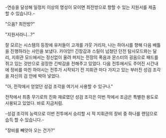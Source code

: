 -연승을 달성해 일정치 이상의 명성이 모이면 최전방으로 향할 수 있는 지원서를 제출 할 수 있습니다.- 

"으음? 최전방?" 

"지원서라니...?" 

잘 모르는 시스템의 등장에 유저들이 고개를 갸웃 거리자, 나는 하야시를 향해 다음 배틀을 진행하라는 사인을 보냈다. 
카아앙!! 
긴장감과 스릴이 넘쳤던 던전 탐사모드와는 달리, 지휘관 모드에서는 정신없이 울려 퍼지는 전장의 폭음과 몬스터의 굉음으로 패드를 쥐고 있는 것만으로 굉장한 긴박감을 전해주고 있었다. 
다음 전투에서도 주어진 시간내에 정비를 마친 하야시는 전투가 시작되기 전 지휘관 마다 가지고 있는 부러진 성검 조각을 자신의 검 안에 박아 넣었다. 

"아, 전작에서 얻었던 성검 조각을 여기서 사용할 수 있구나." 

전작에서 최종 무기로의 진화 재료였던 성검 조각은 이번 작에서 조금은 특별한 용도로 사용되고 있었다. 바로 지금처럼. 

-성검 조각의 능력으로 이번 전투에서 승리할 시 적 지휘관의 장비 중 하나를 랜덤으로 습득 할 수 있습니다.- 

"장비를 빼앗아 오는 건가?" 
